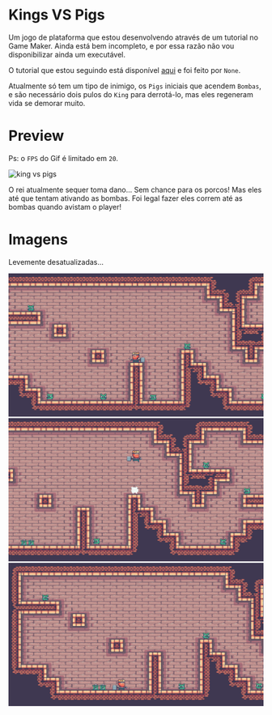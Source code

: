# Kings VS Pigs

Um jogo de plataforma que estou desenvolvendo através de um tutorial no Game Maker. Ainda está bem incompleto, e por essa razão não vou disponibilizar ainda um executável.

O tutorial que estou seguindo está disponível [aqui](https://www.youtube.com/watch?v=zPzBSDdBeoE&t=384s) e foi feito por `None`.

Atualmente só tem um tipo de inimigo, os `Pigs` iniciais que acendem `Bombas`, e são necessário dois pulos do `King` para derrotá-lo, mas eles regeneram vida se demorar muito.

# Preview

Ps: o `FPS` do Gif é limitado em `20`.

![king vs pigs](https://github.com/L-Marcel/king-vs-pigs/blob/master/images/gif_1.gif?raw=tru)

O rei atualmente sequer toma dano... Sem chance para os porcos! Mas eles até que tentam ativando as bombas. Foi legal fazer eles correm até as bombas quando avistam o player!

# Imagens
Levemente desatualizadas...

![primeira sala](https://github.com/L-Marcel/king-vs-pigs/blob/master/images/img_1.png?raw=true)
![atacando o porco](https://github.com/L-Marcel/king-vs-pigs/blob/master/images/img_2.png?raw=true)
![porcos mortos](https://github.com/L-Marcel/king-vs-pigs/blob/master/images/img_3.png?raw=true)